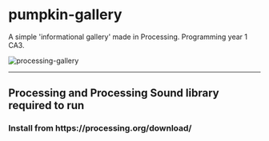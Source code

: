 # pumpkin-gallery
A simple 'informational gallery' made in Processing. Programming year 1 CA3.


![processing-gallery](https://user-images.githubusercontent.com/47800618/113577909-ed07eb00-9619-11eb-90e8-dc16c2c942b4.gif)

<hr>

<h2>Processing and Processing Sound library required to run</h2>

<h3>Install from https://processing.org/download/</h3>
